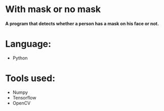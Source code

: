 # With mask or no mask

<h4>A program that detects whether a person has a mask on his face or not.</h4>

# Language:
<ul>
  <li>Python</li>
</ul>

# Tools used:
<ul>
  <li>Numpy</li>
  <li>Tensorflow</li>
  <li>OpenCV</li>
</ul>
